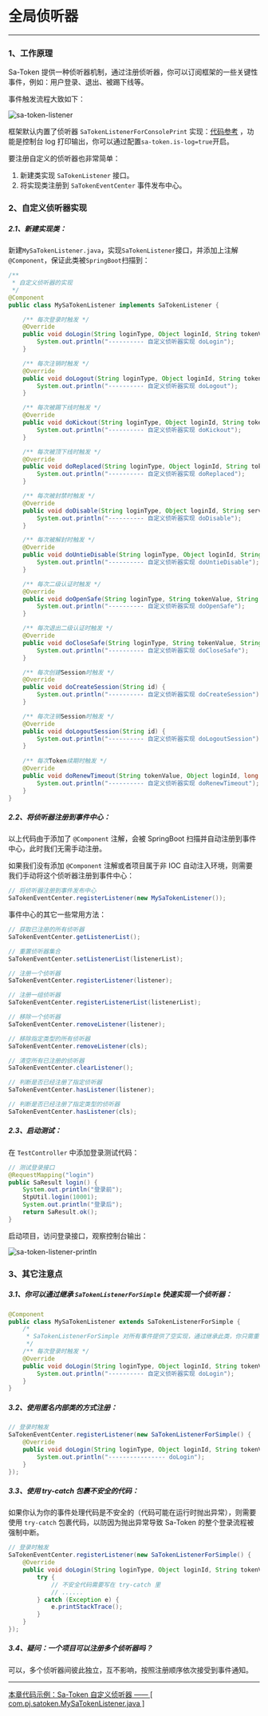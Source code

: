 # 全局侦听器

--- 

### 1、工作原理

Sa-Token 提供一种侦听器机制，通过注册侦听器，你可以订阅框架的一些关键性事件，例如：用户登录、退出、被踢下线等。 

事件触发流程大致如下：

![sa-token-listener](https://oss.dev33.cn/sa-token/doc/sa-token-listener.svg  's-w')

框架默认内置了侦听器 `SaTokenListenerForConsolePrint` 实现：[代码参考](https://gitee.com/dromara/sa-token/blob/master/sa-token-core/src/main/java/cn/dev33/satoken/listener/SaTokenListenerForConsolePrint.java)
，功能是控制台 log 打印输出，你可以通过配置`sa-token.is-log=true`开启。

要注册自定义的侦听器也非常简单：
1. 新建类实现 `SaTokenListener` 接口。
2. 将实现类注册到 `SaTokenEventCenter` 事件发布中心。


### 2、自定义侦听器实现

##### 2.1、新建实现类：

新建`MySaTokenListener.java`，实现`SaTokenListener`接口，并添加上注解`@Component`，保证此类被`SpringBoot`扫描到：

``` java
/**
 * 自定义侦听器的实现 
 */
@Component
public class MySaTokenListener implements SaTokenListener {

	/** 每次登录时触发 */
	@Override
	public void doLogin(String loginType, Object loginId, String tokenValue, SaLoginModel loginModel) {
		System.out.println("---------- 自定义侦听器实现 doLogin");
	}

	/** 每次注销时触发 */
	@Override
	public void doLogout(String loginType, Object loginId, String tokenValue) {
		System.out.println("---------- 自定义侦听器实现 doLogout");
	}

	/** 每次被踢下线时触发 */
	@Override
	public void doKickout(String loginType, Object loginId, String tokenValue) {
		System.out.println("---------- 自定义侦听器实现 doKickout");
	}

	/** 每次被顶下线时触发 */
	@Override
	public void doReplaced(String loginType, Object loginId, String tokenValue) {
		System.out.println("---------- 自定义侦听器实现 doReplaced");
	}

	/** 每次被封禁时触发 */
	@Override
	public void doDisable(String loginType, Object loginId, String service, int level, long disableTime) {
		System.out.println("---------- 自定义侦听器实现 doDisable");
	}

	/** 每次被解封时触发 */
	@Override
	public void doUntieDisable(String loginType, Object loginId, String service) {
		System.out.println("---------- 自定义侦听器实现 doUntieDisable");
	}

	/** 每次二级认证时触发 */
	@Override
	public void doOpenSafe(String loginType, String tokenValue, String service, long safeTime) {
		System.out.println("---------- 自定义侦听器实现 doOpenSafe");
	}

	/** 每次退出二级认证时触发 */
	@Override
	public void doCloseSafe(String loginType, String tokenValue, String service) {
		System.out.println("---------- 自定义侦听器实现 doCloseSafe");
	}

	/** 每次创建Session时触发 */
	@Override
	public void doCreateSession(String id) {
		System.out.println("---------- 自定义侦听器实现 doCreateSession");
	}

	/** 每次注销Session时触发 */
	@Override
	public void doLogoutSession(String id) {
		System.out.println("---------- 自定义侦听器实现 doLogoutSession");
	}
	
	/** 每次Token续期时触发 */
    @Override
	public void doRenewTimeout(String tokenValue, Object loginId, long timeout) {
		System.out.println("---------- 自定义侦听器实现 doRenewTimeout");
	}
}
```

##### 2.2、将侦听器注册到事件中心：

以上代码由于添加了 `@Component` 注解，会被 SpringBoot 扫描并自动注册到事件中心，此时我们无需手动注册。

如果我们没有添加 `@Component` 注解或者项目属于非 IOC 自动注入环境，则需要我们手动将这个侦听器注册到事件中心：

``` java
// 将侦听器注册到事件发布中心
SaTokenEventCenter.registerListener(new MySaTokenListener());
```

事件中心的其它一些常用方法：

``` java
// 获取已注册的所有侦听器 
SaTokenEventCenter.getListenerList(); 

// 重置侦听器集合 
SaTokenEventCenter.setListenerList(listenerList); 

// 注册一个侦听器 
SaTokenEventCenter.registerListener(listener); 

// 注册一组侦听器 
SaTokenEventCenter.registerListenerList(listenerList); 

// 移除一个侦听器 
SaTokenEventCenter.removeListener(listener); 

// 移除指定类型的所有侦听器 
SaTokenEventCenter.removeListener(cls); 

// 清空所有已注册的侦听器 
SaTokenEventCenter.clearListener(); 

// 判断是否已经注册了指定侦听器  
SaTokenEventCenter.hasListener(listener); 

// 判断是否已经注册了指定类型的侦听器   
SaTokenEventCenter.hasListener(cls); 
```

##### 2.3、启动测试：
在 `TestController` 中添加登录测试代码：
``` java
// 测试登录接口 
@RequestMapping("login")
public SaResult login() {
	System.out.println("登录前");
	StpUtil.login(10001);		
	System.out.println("登录后");
	return SaResult.ok();
}
```

启动项目，访问登录接口，观察控制台输出：

![sa-token-listener-println](https://oss.dev33.cn/sa-token/doc/sa-token-listener-println.png 's-w-sh')


### 3、其它注意点

##### 3.1、你可以通过继承 `SaTokenListenerForSimple` 快速实现一个侦听器：

``` java
@Component
public class MySaTokenListener extends SaTokenListenerForSimple {
	/*
	 * SaTokenListenerForSimple 对所有事件提供了空实现，通过继承此类，你只需重写一部分方法即可实现一个可用的侦听器。
	 */
	/** 每次登录时触发 */
	@Override
	public void doLogin(String loginType, Object loginId, String tokenValue, SaLoginModel loginModel) {
		System.out.println("---------- 自定义侦听器实现 doLogin");
	}
}
```

##### 3.2、使用匿名内部类的方式注册：
``` java
// 登录时触发 
SaTokenEventCenter.registerListener(new SaTokenListenerForSimple() {
	@Override
	public void doLogin(String loginType, Object loginId, String tokenValue, SaLoginModel loginModel) {
		System.out.println("---------------- doLogin");
	}
});
```

##### 3.3、使用 try-catch 包裹不安全的代码：
如果你认为你的事件处理代码是不安全的（代码可能在运行时抛出异常），则需要使用 `try-catch` 包裹代码，以防因为抛出异常导致 Sa-Token 的整个登录流程被强制中断。

``` java
// 登录时触发 
SaTokenEventCenter.registerListener(new SaTokenListenerForSimple() {
	@Override
	public void doLogin(String loginType, Object loginId, String tokenValue, SaLoginModel loginModel) {
		try {
			// 不安全代码需要写在 try-catch 里 
			// ......  
		} catch (Exception e) {
			e.printStackTrace();
		}
	}
});
```

##### 3.4、疑问：一个项目可以注册多个侦听器吗？
可以，多个侦听器间彼此独立，互不影响，按照注册顺序依次接受到事件通知。


---

<a class="case-btn" href="https://gitee.com/dromara/sa-token/blob/master/sa-token-demo/sa-token-demo-case/src/main/java/com/pj/satoken/MySaTokenListener.java"
	target="_blank">
	本章代码示例：Sa-Token 自定义侦听器  —— [ com.pj.satoken.MySaTokenListener.java ]
</a>

